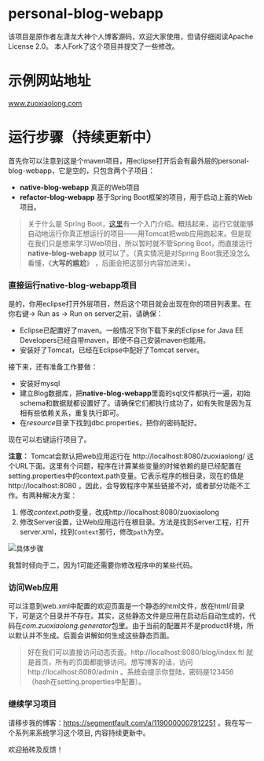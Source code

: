 
# personal-blog-webapp
该项目是原作者左潇龙大神个人博客源码，欢迎大家使用，但请仔细阅读Apache License 2.0。
本人Fork了这个项目并提交了一些修改。

# 示例网站地址
www.zuoxiaolong.com

# 运行步骤（持续更新中）
首先你可以注意到这是个maven项目，用eclipse打开后会有最外层的personal-blog-webapp，它是空的，只包含两个子项目：
 - **native-blog-webapp** 真正的Web项目
 - **refactor-blog-webapp** 基于Spring Boot框架的项目，用于启动上面的Web项目。

> 关于什么是 Spring Boot，[这里](https://spring.io/guides/gs/spring-boot/)有一个入门介绍。概括起来，运行它就能够自动地运行你真正想运行的项目——用Tomcat把web应用跑起来。但是现在我们只是想来学习Web项目，所以暂时就不管Spring Boot，而直接运行 **native-blog-webapp** 就可以了。（真实情况是对Spring Boot我还没怎么看懂，《**大写的尴尬**》 ，后面会把这部分内容加进来）。

### 直接运行native-blog-webapp项目
是的，你用eclipse打开外层项目，然后这个项目就会出现在你的项目列表里。在你右键-> Run as -> Run on server之前，请确保：

 - Eclipse已配置好了maven。一般情况下你下载下来的Eclipse for Java EE Developers已经自带maven，即使不自己安装maven也能用。
 - 安装好了Tomcat，已经在Eclipse中配好了Tomcat server。

接下来，还有准备工作要做：
 - 安装好mysql
 - 建立Blog数据库，把**native-blog-webapp**里面的sql文件都执行一遍，初始schema和数据就都设置好了。请确保它们都执行成功了，如有失败是因为互相有些依赖关系，重复执行即可。
 - 在*resource*目录下找到jdbc.properties，把你的密码配好。

现在可以右键运行项目了。

**注意：** Tomcat会默认把web应用运行在 http://localhost:8080/zuoxiaolong/ 这个URL下面。这里有个问题，程序在计算某些变量的时候依赖的是已经配置在setting.properties中的context.path变量。它表示程序的根目录，现在的值是http://localhost:8080 。因此，会导致程序中某些链接不对，或者部分功能不工作。有两种解决方案：

1. 修改*context.path*变量，改成http://localhost:8080/zuoxiaolong
2. 修改Server设置，让Web应用运行在根目录。方法是找到Server工程，打开server.xml，找到`Context`那行，修改`path`为空。

![具体步骤](https://lh4.googleusercontent.com/d1LpQsA4FSMfP-aDSEURxIgLyeg7FF6716H_YUBs_HDJZNbCehrIQjp6lV2_KXhKGvIkNnISP27uhyM=w1600-h794-rw)

我暂时倾向于二，因为1可能还需要你修改程序中的某些代码。

### 访问Web应用
可以注意到web.xml中配置的欢迎页面是一个静态的html文件，放在html/目录下，可是这个目录并不存在。其实，这些静态文件是应用在启动后自动生成的，代码在*com.zuoxiaolong.generator*包里。由于当前的配置并不是product环境，所以默认并不生成。后面会讲解如何生成这些静态页面。

> 好在我们可以直接访问动态页面。http://localhost:8080/blog/index.ftl
就是首页，所有的页面都能够访问。想写博客的话，访问http://localhost:8080/admin 。系统会提示你登陆，密码是123456（hash在setting.properties中配置）。

### 继续学习项目
请移步我的博客：https://segmentfault.com/a/1190000007912251 。我在写一个系列来系统学习这个项目, 内容持续更新中。

欢迎拍砖及反馈！
